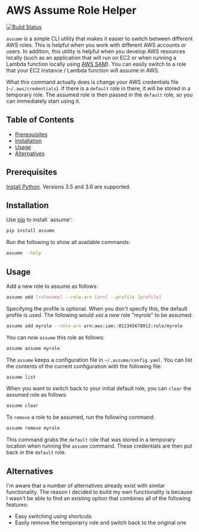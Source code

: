 # AWS Assume Role Helper
[![Build Status](https://travis-ci.org/SanderKnape/assume.svg?branch=master)](https://travis-ci.org/SanderKnape/assume)

`assume` is a simple CLI utility that makes it easier to switch between different AWS roles. This is helpful when you work with different AWS accounts or users. In addition, this utility is helpful when you develop AWS resources locally (such as an application that will run on EC2 or when running a Lambda function locally using [AWS SAM](https://github.com/awslabs/aws-sam-cli)). You can easily switch to a role that your EC2 instance / Lambda function will assume in AWS.

What this command actually does is change your AWS credentials file (`~/.aws/credentials`). If there is a `default` role in there, it will be stored in a temporary role. The assumed role is then passed in the `default` role, so you can immediately start using it.

## Table of Contents

* [Prerequisites](#prerequisites)
* [Installation](#installation)
* [Usage](#usage)
* [Alternatives](#alternatives)

## Prerequisites

[Install Python](https://www.python.org/downloads/). Versions 3.5 and 3.6 are supported.

## Installation

Use [pip](https://pypi.org/project/pip/) to install `assume':

```bash
pip install assume
```

Run the following to show all available commands:

```bash
assume --help
```

## Usage

Add a new role to assume as follows:

```bash
assume add [rolename] --role-arn [arn] --profile [profile]
```

Specifying the profile is optional. When you don't specify this, the default profile is used. The following would `add` a new role "myrole" to be assumed:

```bash
assume add myrole --role-arn arn:aws:iam::012345678912:role/myrole
```

You can now `assume` this role as follows:

```bash
assume assume myrole
```

The `assume` keeps a configuration file in `~/.assume/config.yaml`. You can list the contents of the current configuration with the following file:

```bash
assume list
```

When you want to switch back to your initial default role, you can `clear` the assumed role as follows:

```bash
assume clear
```

To `remove` a role to be assumed, run the following command:

```bash
assume remove myrole
```

This command grabs the `default` role that was stored in a temporary location when running the `assume` command. These credentials are then put back in the `default` role.

## Alternatives

I'm aware that a number of alternatives already exist with similar functionality. The reason I decided to build my own functionality is because I wasn't be able to find an existing option that combines all of the following features:

* Easy switching using shortcuts
* Easily remove the temporarry role and switch back to the original one
